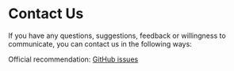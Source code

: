 # Contact Us
If you have any questions, suggestions, feedback or willingness to communicate, you can contact us in the following ways:

Official recommendation: [GitHub issues](https://github.com/painterjs/painter-kernel/issues)

